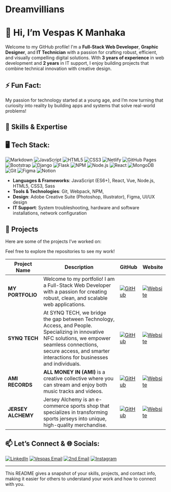 # Dreamvillians

# 👋 Hi, I’m Vespas K Manhaka

Welcome to my GitHub profile! I'm a **Full-Stack Web Developer**, **Graphic Designer**, and **IT Technician** with a passion for crafting robust, efficient, and visually compelling digital solutions. With **3 years of experience** in web development and **2 years** in IT support, I enjoy building projects that combine technical innovation with creative design.

## ⚡ Fun Fact:
My passion for technology started at a young age, and I’m now turning that curiosity into reality by building apps and systems that solve real-world problems!

## 🌟 Skills & Expertise
## 🖥️ Tech Stack:
![Markdown](https://img.shields.io/badge/Markdown-000000?style=for-the-badge&logo=markdown&logoColor=white)
![JavaScript](https://img.shields.io/badge/JavaScript-F7DF1E?style=for-the-badge&logo=javascript&logoColor=black)
![HTML5](https://img.shields.io/badge/HTML5-E34F26?style=for-the-badge&logo=html5&logoColor=white)
![CSS3](https://img.shields.io/badge/CSS3-1572B6?style=for-the-badge&logo=css3&logoColor=white)
![Netlify](https://img.shields.io/badge/Netlify-00C7B7?style=for-the-badge&logo=netlify&logoColor=white)
![GitHub Pages](https://img.shields.io/badge/GitHub%20Pages-222222?style=for-the-badge&logo=github&logoColor=white)
![Bootstrap](https://img.shields.io/badge/Bootstrap-563D7C?style=for-the-badge&logo=bootstrap&logoColor=white)
![Django](https://img.shields.io/badge/Django-092E20?style=for-the-badge&logo=django&logoColor=white)
![Flask](https://img.shields.io/badge/Flask-000000?style=for-the-badge&logo=flask&logoColor=white)
![NPM](https://img.shields.io/badge/NPM-CB3837?style=for-the-badge&logo=npm&logoColor=white)
![Node.js](https://img.shields.io/badge/Node.js-339933?style=for-the-badge&logo=nodedotjs&logoColor=white)
![React](https://img.shields.io/badge/React-61DAFB?style=for-the-badge&logo=react&logoColor=black)
![MongoDB](https://img.shields.io/badge/MongoDB-47A248?style=for-the-badge&logo=mongodb&logoColor=white)
![Git](https://img.shields.io/badge/Git-F05032?style=for-the-badge&logo=git&logoColor=white)
![Figma](https://img.shields.io/badge/Figma-F24E1E?style=for-the-badge&logo=figma&logoColor=white)
![Notion](https://img.shields.io/badge/Notion-000000?style=for-the-badge&logo=notion&logoColor=white)

- **Languages & Frameworks**: JavaScript (ES6+), React, Vue, Node.js, HTML5, CSS3, Sass
- **Tools & Technologies**: Git, Webpack, NPM,
- **Design**: Adobe Creative Suite (Photoshop, Illustrator), Figma, UI/UX design
- **IT Support**: System troubleshooting, hardware and software installations, network configuration

## 🚀 Projects

Here are some of the projects I’ve worked on:

Feel free to explore the repositories to see my work!

| **Project Name** | **Description**                       | **GitHub**                                   | **Website**                               |
|-------------------|---------------------------------------|---------------------------------------------|-------------------------------------------|
| **MY PORTFOLIO**     | Welcome to my portfolio!  I am a Full-Stack Web Developer with a passion for creating robust, clean, and scalable web applications.  | [![GitHub](https://img.shields.io/badge/-GitHub-black?logo=github&style=flat-square)](https://github.com/yourusername/project2) | [![Website](https://img.shields.io/badge/-Live%20Site-blue?logo=internet-explorer&style=flat-square)]([https:/synqtech.co.za](https://vespas.netlify.app/)) |
| **SYNQ TECH**     | At SYNQ TECH, we bridge the gap between Technology, Access, and People. Specializing in innovative NFC solutions, we empower seamless connections, secure access, and smarter interactions for businesses and individuals. | [![GitHub](https://img.shields.io/badge/-GitHub-black?logo=github&style=flat-square)](https://github.com/yourusername/project2) | [![Website](https://img.shields.io/badge/-Live%20Site-blue?logo=internet-explorer&style=flat-square)](https://synqtech.co.za) |
| **AMI RECORDS**     | **ALL MONEY IN (AMI)** is a creative collective where you can stream and enjoy both music tracks and videos.| [![GitHub](https://img.shields.io/badge/-GitHub-black?logo=github&style=flat-square)](https://github.com/yourusername/project2) | [![Website](https://img.shields.io/badge/-Live%20Site-blue?logo=internet-explorer&style=flat-square)]([https://project2-live-site.com](https://amiafrica.netlify.app/)) |
| **JERSEY ALCHEMY**     | Jersey Alchemy is an e-commerce sports shop that specializes in transforming sports jerseys into unique, high-quality merchandise. | [![GitHub](https://img.shields.io/badge/-GitHub-black?logo=github&style=flat-square)](https://github.com/yourusername/project3) | [![Website](https://img.shields.io/badge/-Live%20Site-blue?logo=internet-explorer&style=flat-square)]([https://project3-live-site.com](https://www.jerseyalchemy.com/)) |



## 📫 Let’s Connect &  🌐 Socials:

[![LinkedIn](https://img.shields.io/badge/LinkedIn-0077B5?style=for-the-badge&logo=linkedin&logoColor=white)](https://za.linkedin.com/in/vespas-manhaka-ba2905323)
[![Vespas Email](https://img.shields.io/badge/Email-D14836?style=for-the-badge&logo=gmail&logoColor=white)](mailto:vmanhakait@gmail.com)
[![2nd Email](https://img.shields.io/badge/Dreamvillians%20Email-D14836?style=for-the-badge&logo=gmail&logoColor=white)](mailto:dreamvillians.traders.club@gmail.com)
[![Instagram](https://img.shields.io/badge/Instagram-E4405F?style=for-the-badge&logo=instagram&logoColor=white)](https://www.instagram.com/dreamvillian_29?igsh=MTczandxNXlmYWVmcg==)


---



This README gives a snapshot of your skills, projects, and contact info, making it easier for others to understand your work and how to connect with you.
